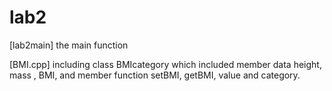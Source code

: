 # lab2
[lab2main]
the main function

[BMI.cpp]
including class BMIcategory which included member data height, mass , BMI, and member function setBMI, getBMI,  value and category.

